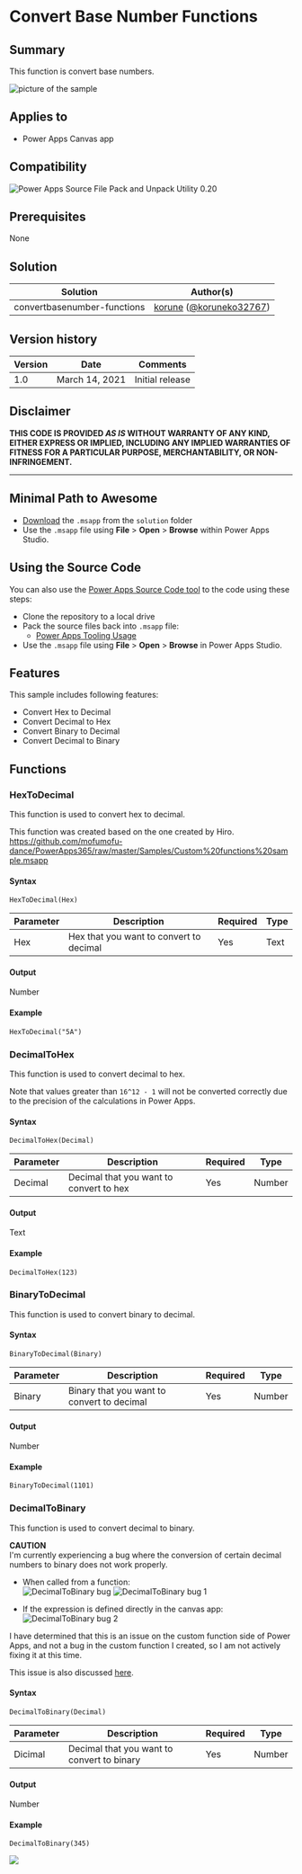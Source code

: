 # Convert Base Number Functions

## Summary

This function is convert base numbers.

![picture of the sample](assets/preview.png)

## Applies to

* Power Apps Canvas app

## Compatibility

![Power Apps Source File Pack and Unpack Utility 0.20](https://img.shields.io/badge/PSAopa-0.20-green.svg)

## Prerequisites

None

## Solution

Solution|Author(s)
--------|---------
convertbasenumber-functions | [korune](https://github.com/korune) ([@koruneko32767](https://twitter.com/koruneko32767))

## Version history

Version|Date|Comments
-------|----|--------
1.0|March 14, 2021|Initial release

## Disclaimer

**THIS CODE IS PROVIDED *AS IS* WITHOUT WARRANTY OF ANY KIND, EITHER EXPRESS OR IMPLIED, INCLUDING ANY IMPLIED WARRANTIES OF FITNESS FOR A PARTICULAR PURPOSE, MERCHANTABILITY, OR NON-INFRINGEMENT.**

---

## Minimal Path to Awesome

* [Download](solution/convertbasenumber-functions.msapp) the `.msapp` from the `solution` folder
* Use the `.msapp` file using **File** > **Open** > **Browse** within Power Apps Studio.

## Using the Source Code

  You can also use the [Power Apps Source Code tool](https://github.com/microsoft/PowerApps-Language-Tooling) to the code using these steps:
* Clone the repository to a local drive
* Pack the source files back into `.msapp` file:
  * [Power Apps Tooling Usage](https://github.com/microsoft/PowerApps-Language-Tooling)
* Use the `.msapp` file using **File** > **Open** > **Browse** in Power Apps Studio.

## Features

This sample includes following features:

* Convert Hex to Decimal
* Convert Decimal to Hex
* Convert Binary to Decimal
* Convert Decimal to Binary

## Functions

### HexToDecimal

This function is used to convert hex to decimal.  

This function was created based on the one created by Hiro.  
https://github.com/mofumofu-dance/PowerApps365/raw/master/Samples/Custom%20functions%20sample.msapp

#### Syntax

```
HexToDecimal(Hex)
```

Parameter | Description | Required | Type
---|---|---|--
Hex | Hex that you want to convert to decimal | Yes | Text


#### Output

Number

#### Example

```excel
HexToDecimal("5A")
```

### DecimalToHex

This function is used to convert decimal to hex.  

Note that values greater than `16^12 - 1` will not be converted correctly due to the precision of the calculations in Power Apps.

#### Syntax

```
DecimalToHex(Decimal)
```

Parameter | Description | Required | Type
---|---|---|--
Decimal | Decimal that you want to convert to hex | Yes | Number


#### Output

Text

#### Example

```excel
DecimalToHex(123)
```

### BinaryToDecimal

This function is used to convert binary to decimal.  

#### Syntax

```
BinaryToDecimal(Binary)
```

Parameter | Description | Required | Type
---|---|---|--
Binary | Binary that you want to convert to decimal | Yes | Number


#### Output

Number

#### Example

```excel
BinaryToDecimal(1101)
```

### DecimalToBinary

This function is used to convert decimal to binary.  

**CAUTION**  
I'm currently experiencing a bug where the conversion of certain decimal numbers to binary does not work properly.  

* When called from a function:  
![DecimalToBinary bug](assets/DecimalToBinary-bug.png)
![DecimalToBinary bug 1](assets/DecimalToBinary-bug-1.png)

* If the expression is defined directly in the canvas app:  
![DecimalToBinary bug 2](assets/DecimalToBinary-bug-2.png)

I have determined that this is an issue on the custom function side of Power Apps, and not a bug in the custom function I created, so I am not actively fixing it at this time.  

This issue is also discussed [here](https://powerusers.microsoft.com/t5/Building-Power-Apps/Bug-For-the-calculation-results-of-Enhanced-Component/m-p/866288#M275333).  

#### Syntax

```
DecimalToBinary(Decimal)
```

Parameter | Description | Required | Type
---|---|---|--
Dicimal | Decimal that you want to convert to binary | Yes | Number


#### Output

Number

#### Example

```excel
DecimalToBinary(345)
```

<img src="https://telemetry.sharepointpnp.com/powerfx-samples/samples/convertbasenumber-functions" />
